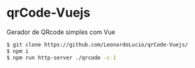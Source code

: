 # qrCode-Vuejs
Gerador de QRcode simples com Vue

```bash
$ git clone https://github.com/LeonardoLucio/qrCode-Vuejs/
$ npm i
$ npm run http-server ./qrcode -c-1

```
